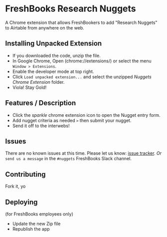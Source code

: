 FreshBooks Research Nuggets 
==========

A Chrome extension that allows FreshBookers to add "Research Nuggets" to Airtable from anywhere on the web.

Installing Unpacked Extension
-----

- If you downloaded the code, unzip the file.
- In Google Chrome, Open (chrome://extensions/) or select the menu `Window > Extensions`.
- Enable the developer mode at top right.
- Click `Load unpacked extension...` and select the unzipped *Nuggets Chrome Extension* folder.
- Viola! Stay Gold! 


Features / Description
-----

- Click the *sparkle* chrome extension icon to open the Nugget entry form. 
- Add nugget criteria as needed `>` then submit your nugget.
- Send it off to the interwebs!

Issues
-----

There are no known issues at this time. Please let us know: [issue tracker](https://github.com/ericpuigmarti/nuggets-chrome-extension/issues). *Or* `send us a message` in the `#nuggets` FreshBooks Slack channel.

Contributing
-----

Fork it, yo

## Deploying
(for FreshBooks employees only)

* Update the new Zip file
* Republish the app

